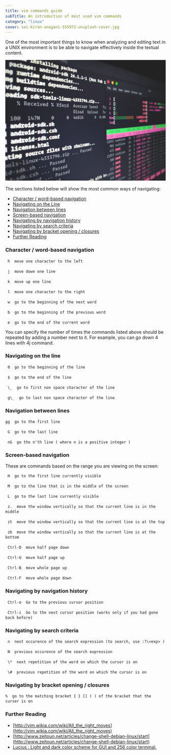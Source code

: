 ```yaml
---
title: vim commands guide
subTitle: An introduction of most used vim commands
category: "linux"
cover: sai-kiran-anagani-555972-unsplash-cover.jpg
---
```


One of the most important things to know when analyzing and editing text in a UNIX environment is to be able to navigate effectively inside the textual content.

![unsplash.com](./sai-kiran-anagani-555972-unsplash.jpg)

The sections listed below will show the most common ways of navigating:

- [Character / word-based navigation](#character)
- [Navigating on the Line](#navigating-on-the-line)
- [Navigation between lines](#navigation-between-lines)
- [Screen-based navigation](#screen-based-navigation)
- [Navigating by navigation history](#navigation-history)
- [Navigating by search criteria](#navigating-by-search-criteria)
- [Navigating by bracket opening / closures](#navigating-by-brackets)
- [Further Reading](#further-reading)

<a name="character"></a>
### Character / word-based navigation

```
 h  move one character to the left

 j  move down one line

 k  move up one line

 l  move one character to the right

 w  go to the beginning of the next word

 b  go to the beginning of the previous word

 e  go to the end of the current word
 ```

You can specify the number of times the commands listed above should be repeated by adding a number next to it. For example, you can go down 4 lines with 4j command.

<a name="navigating-on-the-line"></a>
### Navigating on the line

```
 0  go to the beginning of the line

 $  go to the end of the line

 \_  go to first non space character of the line

 g\_  go to last non space character of the line
```

<a name="navigation-between-lines"></a>
### Navigation between lines

```
gg  go to the first line

 G  go to the last line

 nG  go tho n'th line ( where n is a positive integer )
```

<a name="screen-based-navigation"></a>
### Screen-based navigation

These are commands based on the range you are viewing on the screen:

```
 H  go to the first line currently visible

 M  go to the line that is in the middle of the screen

 L  go to the last line currently visible

 z.  move the window vertically so that the current line is in the middle

 zt  move the window vertically so that the current line is at the top

 zb  move the window vertically so that the current line is at the bottom

 Ctrl-D  move half page down

 Ctrl-U  move half page up

 Ctrl-B  move whole page up

 Ctrl-F  move whole page down
```

<a name="navigation-history"></a>
### Navigating by navigation history

```
 Ctrl-o  Go to the previous cursor position

 Ctrl-i  Go to the next cursor position (works only if you had gone back before)
```

<a name="navigating-by-search-criteria"></a>
### Navigating by search criteria

```
 n  next occurence of the search expression (to search, use :?\<exp> )

 N  previous occurence of the search expression

 \*  next repetition of the word on which the cursor is on

 \#  previous repetition of the word on which the cursor is on
```

<a name="navigating-by-brackets"></a>
### Navigating by bracket opening / closures

```
%  go to the matching bracket { } [] ( ) of the bracket that the curser is on
```

<a name="further-reading"></a>
### Further Reading

 - [http://vim.wikia.com/wiki/All_the_right_moves](http://vim.wikia.com/wiki/All_the_right_moves)
 - [http://www.zeitoun.net/articles/change-shell-debian-linux/start](http://www.zeitoun.net/articles/change-shell-debian-linux/start)
 - [Lucius : Light and dark color scheme for GUI and 256 color terminal.](http://www.vim.org/scripts/script.php?script_id=2536)
